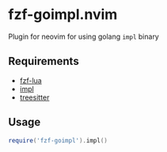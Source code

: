 # fzf-goimpl.nvim

Plugin for neovim for using golang `impl` binary

## Requirements

- [fzf-lua](https://github.com/ibhagwan/fzf-lua)
- [impl](https://github.com/josharian/impl)
- [treesitter](https://github.com/nvim-treesitter/nvim-treesitter)

## Usage

```lua
require('fzf-goimpl').impl()
```
